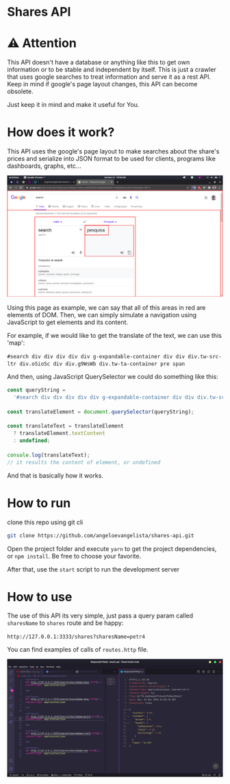 # Shares API

# ⚠️ Attention

This API doesn't have a database or anything like this to get own information or to be stable and independent by itself. This is just a crawler that uses google searches to treat information and serve it as a rest API. Keep in mind if google's page layout changes, this API can become obsolete.

Just keep it in mind and make it useful for You.

# How does it work?

This API uses the google's page layout to make searches about the share's prices and serialize into JSON format to be used for clients, programs like dashboards, graphs, etc...

![Google search](./.github/images/google-search.png)

Using this page as example, we can say that all of this areas in red are elements of DOM. Then, we can simply simulate a navigation using JavaScript to get elements and its content.

For example, if we would like to get the translate of the text, we can use this 'map':

`#search div div div div div g-expandable-container div div div.tw-src-ltr div.oSioSc div div.g9WsWb div.tw-ta-container pre span`

And then, using JavaScript QuerySelector we could do something like this:

```javascript
const queryString =
  '#search div div div div div g-expandable-container div div div.tw-src-ltr div.oSioSc div div.g9WsWb div.tw-ta-container pre span';

const translateElement = document.querySelector(queryString);

const translateText = translateElement
  ? translateElement.textContent
  : undefined;

console.log(translateText);
// it results the content of element, or undefined
```

And that is basically how it works.

# How to run

clone this repo using git cli

```bash
git clone https://github.com/angeloevangelista/shares-api.git
```

Open the project folder and execute `yarn` to get the project dependencies, or `npm install`. Be free to choose your favorite.

After that, use the `start` script to run the development server

# How to use

The use of this API its very simple, just pass a query param called `sharesName` to `shares` route and be happy:

`http://127.0.0.1:3333/shares?sharesName=petr4`

You can find examples of calls of `routes.http` file.

![Routes example](./.github/images/routes-example.png)
